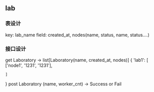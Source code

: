 ## lab
### 表设计
key: lab_name
field: created_at, nodes(name, status, name, status....) 
### 接口设计
get Laboratory -> list[Laboratory(name, created_at, nodes)] 
{
    'lab1': [
        ['node1', '1231', '1231'],
        
    ]
}
post Laboratory (name, worker_cnt) -> Success or Fail